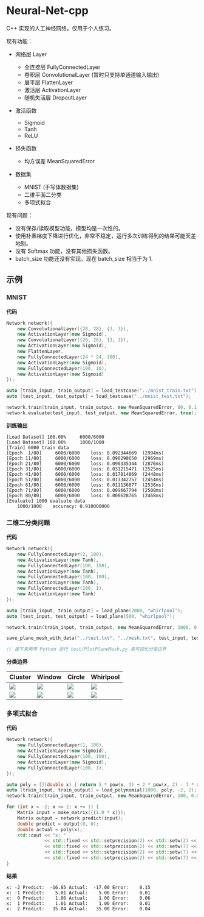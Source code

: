 # Neural-Net-cpp

C++ 实现的人工神经网络，仅用于个人练习。

现有功能：

- 网络层 Layer
  - 全连接层 FullyConnectedLayer
  - 卷积层 ConvolutionalLayer (暂时只支持单通道输入输出)
  - 展平层 FlattenLayer
  - 激活层 ActivationLayer
  - 随机失活层 DropoutLayer
  
- 激活函数
  - Sigmoid
  - Tanh
  - ReLU

- 损失函数
  - 均方误差 MeanSquaredError

- 数据集
  - MNIST (手写体数据集)
  - 二维平面二分类
  - 多项式拟合


现有问题：

- 没有保存/读取模型功能，模型均是一次性的。
- 使用朴素梯度下降进行优化，非常不稳定，运行多次训练得到的结果可能天差地别。
- 没有 Softmax 功能，没有其他损失函数。
- batch_size 功能还没有实现，现在 batch_size 相当于为 1.

## 示例

### MNIST

**代码**

```cpp
Network network({
    new ConvolutionalLayer({28, 28}, {3, 3}),
    new ActivationLayer(new Sigmoid),
    new ConvolutionalLayer({26, 26}, {3, 3}),
    new ActivationLayer(new Sigmoid),
    new FlattenLayer,
    new FullyConnectedLayer(24 * 24, 100),
    new ActivationLayer(new Sigmoid),
    new FullyConnectedLayer(100, 10),
    new ActivationLayer(new Sigmoid)
});

auto [train_input, train_output] = load_testcase("../mnist_train.txt");
auto [test_input, test_output] = load_testcase("../mnist_test.txt");

network.train(train_input, train_output, new MeanSquaredError, 80, 0.1);
network.evaluate(test_input, test_output, new MeanSquaredError, true);
```

**训练输出**

```
[Load Dataset] 100.00%     6000/6000    
[Load Dataset] 100.00%     1000/1000    
[Train] 6000 train data
[Epoch  1/80]     6000/6000    loss: 0.092344669  (2994ms)
[Epoch 11/80]     6000/6000    loss: 0.090298650  (2969ms)
[Epoch 21/80]     6000/6000    loss: 0.090335344  (2876ms)
[Epoch 31/80]     6000/6000    loss: 0.031215471  (2525ms)
[Epoch 41/80]     6000/6000    loss: 0.017014869  (2448ms)
[Epoch 51/80]     6000/6000    loss: 0.013342757  (2454ms)
[Epoch 61/80]     6000/6000    loss: 0.011136877  (2538ms)
[Epoch 71/80]     6000/6000    loss: 0.009667794  (2508ms)
[Epoch 80/80]     6000/6000    loss: 0.008628765  (2468ms)
[Evaluate] 1000 evaluate data
    1000/1000    accuracy: 0.910000000
```

### 二维二分类问题

**代码**

```cpp
Network network({
    new FullyConnectedLayer(2, 100),
    new ActivationLayer(new Tanh),
    new FullyConnectedLayer(100, 100),
    new ActivationLayer(new Tanh),
    new FullyConnectedLayer(100, 100),
    new ActivationLayer(new Tanh),
    new FullyConnectedLayer(100, 1),
    new ActivationLayer(new Tanh)
});

auto [train_input, train_output] = load_plane(2000, "whirlpool");
auto [test_input, test_output] = load_plane(500, "whirlpool");

network.train(train_input, train_output, new MeanSquaredError, 1000, 0.001);

save_plane_mesh_with_data("../test.txt", "../mesh.txt", test_input, test_output, network);

// 接下来再用 Python 运行 test/PlotPlaneMesh.py 来可视化分类边界
```

**分类边界**

| Cluster                                                      | Window                                                       | Circle                                                       | Whirlpool                                                    |
| ------------------------------------------------------------ | ------------------------------------------------------------ | ------------------------------------------------------------ | ------------------------------------------------------------ |
| ![](https://assets.zouht.com/img/md/Neural-Net-cpp-cluster_data.png) | ![](https://assets.zouht.com/img/md/Neural-Net-cpp-window_data.png) | ![](https://assets.zouht.com/img/md/Neural-Net-cpp-circle_data.png) | ![](https://assets.zouht.com/img/md/Neural-Net-cpp-whirlpool_data.png) |
| ![](https://assets.zouht.com/img/md/Neural-Net-cpp-cluster_mesh.png) | ![](https://assets.zouht.com/img/md/Neural-Net-cpp-window_mesh.png) | ![](https://assets.zouht.com/img/md/Neural-Net-cpp-circle_mesh.png) | ![](https://assets.zouht.com/img/md/Neural-Net-cpp-whirlpool_mesh.png) |

### 多项式拟合

**代码**

```cpp
Network network({
    new FullyConnectedLayer(1, 100),
    new ActivationLayer(new Sigmoid),
    new FullyConnectedLayer(100, 100),
    new ActivationLayer(new Sigmoid),
    new FullyConnectedLayer(100, 1),
});

auto poly = [](double x) { return 5 * pow(x, 3) + 2 * pow(x, 2) - 7 * x + 1; };
auto [train_input, train_output] = load_polynomial(1000, poly, -2, 2);
network.train(train_input, train_output, new MeanSquaredError, 100, 0.01);

for (int x = -2; x <= 2; x += 1) {
    Matrix input = make_matrix({{1.0 * x}});
    Matrix output = network.predict(input);
    double predict = output(0, 0);
    double actual = poly(x);
    std::cout << "x: "
              << std::fixed << std::setprecision(2) << std::setw(2) << std::right << x << " Predict: "
              << std::fixed << std::setprecision(2) << std::setw(7) << predict << " Actual: "
              << std::fixed << std::setprecision(2) << std::setw(7) << actual << " Error: "
              << std::fixed << std::setprecision(2) << std::setw(7) << predict - actual << std::endl;
}
```

**结果**

```
x: -2 Predict:  -16.85 Actual:  -17.00 Error:    0.15
x: -1 Predict:    5.01 Actual:    5.00 Error:    0.01
x:  0 Predict:    1.06 Actual:    1.00 Error:    0.06
x:  1 Predict:    1.01 Actual:    1.00 Error:    0.01
x:  2 Predict:   35.04 Actual:   35.00 Error:    0.04
```

